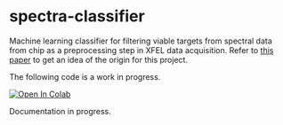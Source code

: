 # spectra-classifier
Machine learning classifier for filtering viable targets from spectral data from chip as a preprocessing step in XFEL data acquisition. Refer to [this paper](https://scripts.iucr.org/cgi-bin/paper?gm5046) to get an idea of the origin for this project.

The following code is a work in progress.

[![Open In Colab](https://colab.research.google.com/assets/colab-badge.svg)](https://colab.research.google.com/github/remiBoudreau/spectra-classifier/blob/main/spectra_classifier.ipynb)

Documentation in progress.
